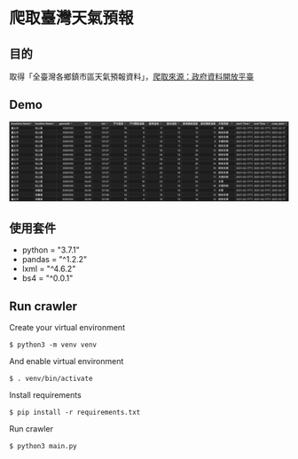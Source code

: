 # 爬取臺灣天氣預報

## 目的
取得「全臺灣各鄉鎮市區天氣預報資料」，[爬取來源：政府資料開放平臺](https://data.gov.tw/dataset/9309)

## Demo
<img src="https://github.com/hsuanchi/crawler_taiwan_weather/blob/main/image/demo_csv.jpg">

## 使用套件
* python = "3.7.1"
* pandas = "^1.2.2"
* lxml = "^4.6.2"
* bs4 = "^0.0.1"

## Run crawler
Create your virtual environment
```
$ python3 -m venv venv
```
And enable virtual environment
```
$ . venv/bin/activate
```
Install requirements
```
$ pip install -r requirements.txt 
```
Run crawler
```
$ python3 main.py
```
